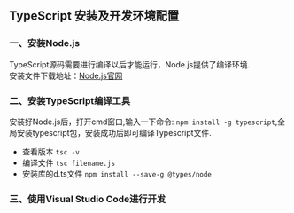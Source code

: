 ## TypeScript 安装及开发环境配置
### 一、安装Node.js
TypeScript源码需要进行编译以后才能运行，Node.js提供了编译环境.</br>
安装文件下载地址：[Node.js官网](http://nodejs.cn/)

### 二、安装TypeScript编译工具
安装好Node.js后，打开cmd窗口,输入一下命令:  `npm install -g typescript`,全局安装typescript包，安装成功后即可编译Typescript文件.

* 查看版本 `tsc -v`
* 编译文件 `tsc filename.js`
* 安装库的d.ts文件 `npm install --save-g @types/node`

### 三、使用Visual Studio Code进行开发

